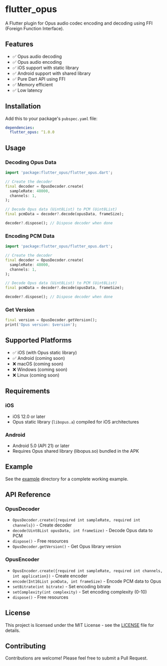 # flutter_opus

A Flutter plugin for Opus audio codec encoding and decoding using FFI (Foreign Function Interface).

## Features

- ✅ Opus audio decoding
- ✅ Opus audio encoding
- ✅ iOS support with static library
- ✅ Android support with shared library 
- ✅ Pure Dart API using FFI
- ✅ Memory efficient
- ✅ Low latency

## Installation

Add this to your package's `pubspec.yaml` file:

```yaml
dependencies:
  flutter_opus: ^1.0.0
```

## Usage

### Decoding Opus Data

```dart
import 'package:flutter_opus/flutter_opus.dart';

// Create the decoder
final decoder = OpusDecoder.create(
  sampleRate: 48000,
  channels: 1,
);

// Decode Opus data (Uint8List) to PCM (Uint8List)
final pcmData = decoder?.decode(opusData, frameSize);

decoder?.dispose(); // Dispose decoder when done
```

### Encoding PCM Data

```dart
import 'package:flutter_opus/flutter_opus.dart';

// Create the decoder
final decoder = OpusDecoder.create(
  sampleRate: 48000,
  channels: 1,
);

// Decode Opus data (Uint8List) to PCM (Uint8List)
final pcmData = decoder?.decode(opusData, frameSize);

decoder?.dispose(); // Dispose decoder when done
```

### Get Version

```dart
final version = OpusDecoder.getVersion();
print('Opus version: $version');
```

## Supported Platforms

- ✅ iOS (with Opus static library)
- ✅ Android (coming soon)
- ❌ macOS (coming soon)
- ❌ Windows (coming soon)
- ❌ Linux (coming soon)

## Requirements

### iOS

- iOS 12.0 or later
- Opus static library (`libopus.a`) compiled for iOS architectures

### Android
- Android 5.0 (API 21) or later
- Requires Opus shared library (libopus.so) bundled in the APK

## Example

See the [example](example/) directory for a complete working example.

## API Reference

### OpusDecoder

- `OpusDecoder.create({required int sampleRate, required int channels})` - Create decoder
- `decode(Uint8List opusData, int frameSize)` - Decode Opus data to PCM
- `dispose()` - Free resources
- `OpusDecoder.getVersion()` - Get Opus library version

### OpusEncoder

- `OpusEncoder.create({required int sampleRate, required int channels, int application})` - Create encoder
- `encode(Int16List pcmData, int frameSize)` - Encode PCM data to Opus
- `setBitrate(int bitrate)` - Set encoding bitrate
- `setComplexity(int complexity)` - Set encoding complexity (0-10)
- `dispose()` - Free resources

## License

This project is licensed under the MIT License - see the [LICENSE](LICENSE) file for details.

## Contributing

Contributions are welcome! Please feel free to submit a Pull Request.